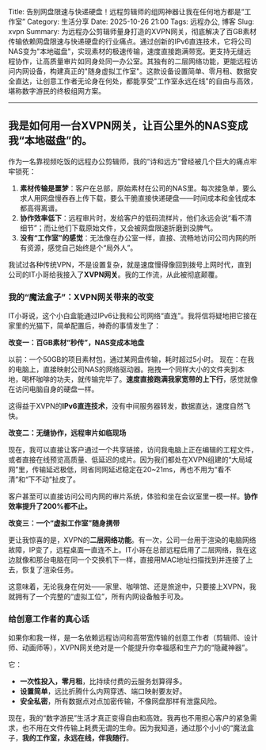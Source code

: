 Title: 告别网盘限速与快递硬盘！远程剪辑师的组网神器让我在任何地方都是“工作室”
Category: 生活分享
Date: 2025-10-26 21:00
Tags: 远程办公, 博客
Slug: xvpn
Summary: 为远程办公剪辑师量身打造的XVPN网关，彻底解决了百GB素材传输依赖网盘限速与快递硬盘的行业痛点。通过创新的IPv6直连技术，它将公司NAS变为"本地磁盘"，实现素材的极速传输，速度直接跑满带宽。更支持无缝远程协作，让高质量审片如同身处同一办公室。其独有的二层网络功能，更能远程访问内网设备，构建真正的"随身虚拟工作室"。这款设备设置简单、零月租、数据安全直达，让创意工作者无论身在何处，都能享受"工作室永远在线"的自由与高效，堪称数字游民的终极组网方案。

---

## **我是如何用一台XVPN网关，让百公里外的NAS变成我“本地磁盘”的。**

作为一名靠视频吃饭的远程办公剪辑师，我的“诗和远方”曾经被几个巨大的痛点牢牢锁死：

1. **素材传输是噩梦**：客户在总部，原始素材在公司的NAS里。每次接急单，要么求人用网盘慢吞吞上传下载，要么干脆直接快递硬盘——时间成本和金钱成本都高得离谱。
2. **协作效率低下**：远程审片时，发给客户的低码流样片，他们永远会说“看不清细节”；而让他们下载原始文件，又会被网盘限速折磨到没脾气。
3. **没有“工作室”的感觉**：无法像在办公室一样，直接、流畅地访问公司内网的所有资源，感觉自己始终是个“局外人”。

我试过各种传统VPN，不是设置复杂，就是速度慢得像回到拨号上网时代，直到公司的IT小哥给我接入了**XVPN网关**。我的工作流，从此被彻底颠覆。

### **我的“魔法盒子”：XVPN网关带来的改变**

IT小哥说，这个小白盒能通过IPv6让我和公司网络“直连”。我将信将疑地把它接在家里的光猫下，简单配置后，神奇的事情发生了：

**改变一：百GB素材“秒传”，NAS变成本地盘**

以前：一个50GB的项目素材包，通过某网盘传输，耗时超过5小时。
现在：在我的电脑上，直接映射公司NAS的网络驱动器。拖拽一个同样大小的文件夹到本地，喝杯咖啡的功夫，就传输完毕了。**速度直接跑满我家宽带的上下行**，感觉就像在访问电脑自身的硬盘一样。

这得益于XVPN的**IPv6直连技术**，没有中间服务器转发，数据直达，速度自然飞快。

**改变二：无缝协作，远程审片如临现场**

现在，我可以直接让客户通过一个共享链接，访问我电脑上正在编辑的工程文件，或者直接在线预览高质量、低延迟的成片。因为我们都处在XVPN组建的“大局域网”里，传输延迟极低，同省同网延迟稳定在20~21ms，再也不用为“看不清”和“下不动”扯皮了。

客户甚至可以直接访问公司内网的审片系统，体验和坐在会议室里一模一样。**协作效率提升了200%都不止。**

**改变三：一个“虚拟工作室”随身携带**

更让我惊喜的是，XVPN的**二层网络功能**。有一次，公司一台用于渲染的电脑网络故障，IP变了，远程桌面一直连不上。IT小哥在总部远程启用了二层网络，我在这边就像和那台电脑在同一个交换机下一样，直接用MAC地址扫描找到并连接了上去，恢复了渲染任务。

这意味着，无论我身在何处——家里、咖啡馆、还是旅途中，只要接上XVPN，我就拥有了一个完整的“虚拟工位”，所有内网设备触手可及。

### **给创意工作者的真心话**

如果你和我一样，是一名依赖远程访问和高带宽传输的创意工作者（剪辑师、设计师、动画师等），XVPN网关绝对是一个能提升你幸福感和生产力的“隐藏神器”。

它：

* **一次性投入，零月租**，比持续付费的云服务划算得多。
* **设置简单**，远比折腾什么内网穿透、端口映射要友好。
* **安全私密**，所有数据点对点加密传输，不像网盘那样有泄露风险。

现在，我的“数字游民”生活才真正变得自由和高效。我再也不用担心客户的紧急需求，也不用在文件传输上耗费无谓的生命。因为我知道，通过那个小小的“魔法盒子，**我的工作室，永远在线，伴我随行**。

